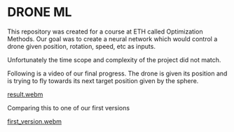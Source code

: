 # DRONE ML

This repository was created for a course at ETH called Optimization Methods.
Our goal was to create a neural network which would control a drone given position, rotation, speed, etc as inputs.

Unfortunately the time scope and complexity of the project did not match.

Following is a video of our final progress. The drone is given its position and is trying to fly towards its next target position given by the sphere.

[result.webm](https://github.com/nilsegger/DroneML/assets/19248965/bfe47362-5496-4162-940f-fc4737e11e79)

Comparing this to one of our first versions

[first_version.webm](https://github.com/nilsegger/DroneML/assets/19248965/98d8e93d-215b-457e-bafb-71752f4689e8)
